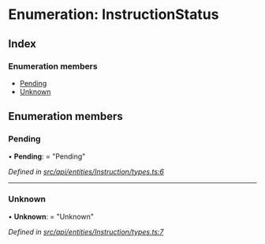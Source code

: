 # Enumeration: InstructionStatus

## Index

### Enumeration members

* [Pending](instructionstatus.md#pending)
* [Unknown](instructionstatus.md#unknown)

## Enumeration members

###  Pending

• **Pending**: = "Pending"

*Defined in [src/api/entities/Instruction/types.ts:6](https://github.com/PolymathNetwork/polymesh-sdk/blob/23062de4/src/api/entities/Instruction/types.ts#L6)*

___

###  Unknown

• **Unknown**: = "Unknown"

*Defined in [src/api/entities/Instruction/types.ts:7](https://github.com/PolymathNetwork/polymesh-sdk/blob/23062de4/src/api/entities/Instruction/types.ts#L7)*
